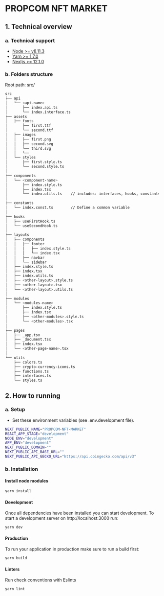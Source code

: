 # PROPCOM NFT MARKET

## 1. Technical overview
### a. Technical support
- [Node >= v8.11.3](https://nodejs.org/en/download/)
- [Yarn >= 1.7.0](https://yarnpkg.com/en/docs/install#debian-stable)
- [Nextjs >= 12.1.0](https://nextjs.org/docs)

### b. Folders structure
Root path: src/

```bash
src
├── api
│   └── <api-name>
│       ├── index.api.ts
│       └── index.interface.ts
├── assets
│   ├── fonts
│       ├── first.ttf
│       └── second.ttf
│   ├── images
│   │   ├── first.png
│   │   ├── second.svg
│   │   └── third.svg
│   │   └── 
│   └── styles
│       ├── first.style.ts
│       └── second.style.ts
│
├── components
│   └── <component-name>
│       ├── index.style.ts
│       ├── index.tsx
│       └── index.utils.ts    // includes: interfaces, hooks, constants, functions, ...
│
├── constants
│   └── index.const.ts        // Define a common variable
│
├── hooks
│   ├── useFirstHook.ts
│   └── useSecondHook.ts
│
├── layouts
│   ├── components
│   │   ├── footer
│   │   │   ├── index.style.ts
│   │   │   └── index.tsx
│   │   ├── navbar
│   │   └── sidebar
│   ├── index.style.ts
│   ├── index.tsx
│   ├── index.utils.ts
│   ├── <other-layout>.style.ts
│   ├── <other-layout>.tsx 
│   └── <other-layout>.utils.ts 
│
├── modules
│   └── <modules-name>
│       ├── index.style.ts
│       ├── index.tsx
│       ├── <other-modules>.style.ts 
│       └── <other-modules>.tsx
│
├── pages
│   ├── _app.tsx
│   ├── _document.tsx
│   ├── index.tsx
│   └── <other-page-name>.tsx
│
└── utils
    ├── colors.ts
    ├── crypto-currency-icons.ts
    ├── functions.ts
    ├── interfaces.ts
    └── styles.ts
```

## 2. How to running
### a. **Setup**
- Set these environment variables (see .env.development file).
```BASH
NEXT_PUBLIC_NAME="PROPCOM-NFT-MARKET"
REACT_APP_STAGE="development"
NODE_ENV="development"
APP_ENV="development"
NEXT_PUBLIC_DOMAIN=""
NEXT_PUBLIC_API_BASE_URL=""
NEXT_PUBLIC_API_GECKO_URL="https://api.coingecko.com/api/v3"
```

### b. **Installation**
#### Install node modules
```sh
yarn install
```

#### Development
Once all dependencies have been installed you can start development. To start a development server on http://localhost:3000 run:
```sh
yarn dev
```

#### Production
To run your application in production make sure to run a build first:
```sh
yarn build
```

#### Linters
Run check conventions with Eslints
```sh
yarn lint
```